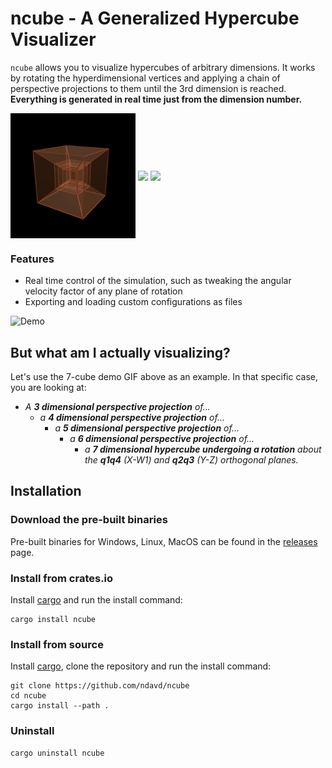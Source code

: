 # ncube - A Generalized Hypercube Visualizer

`ncube` allows you to visualize hypercubes of arbitrary dimensions.
It works by rotating the hyperdimensional vertices and applying a chain of perspective projections to them until the 3rd dimension is reached.
**Everything is generated in real time just from the dimension number.**

<div>
  <img align="center" width="200px" src='https://raw.githubusercontent.com/ndavd/ncube/main/.github/Penteract-q4q5.gif' />
  <img align="center" width="200px" src='https://raw.githubusercontent.com/ndavd/ncube/main/.github/Penteract-q1q4-q3q5.gif' />
  <img align="center" width="200px" src='https://raw.githubusercontent.com/ndavd/ncube/main/.github/Hexeract-q1q4-q2q5-q3q6.gif' />
</div>

### Features
- Real time control of the simulation, such as tweaking the angular velocity factor of any plane of rotation
- Exporting and loading custom configurations as files

![Demo](https://raw.githubusercontent.com/ndavd/ncube/main/.github/demo.gif)

## But what am I actually visualizing?

Let's use the 7-cube demo GIF above as an example. In that specific case, you are looking at:
- _A **3 dimensional perspective projection** of..._
  - _a **4 dimensional perspective projection** of..._
    - _a **5 dimensional perspective projection** of..._
      - _a **6 dimensional perspective projection** of..._
        - _a **7 dimensional hypercube undergoing a rotation** about the **q1q4** (X-W1) and **q2q3** (Y-Z) orthogonal planes._

## Installation

### Download the pre-built binaries
Pre-built binaries for Windows, Linux, MacOS can be found in the [releases](https://github.com/ndavd/ncube/releases) page.

### Install from crates.io
Install [cargo](https://doc.rust-lang.org/stable/cargo/) and run the install command:
```
cargo install ncube
```

### Install from source
Install [cargo](https://doc.rust-lang.org/stable/cargo/), clone the repository and run the install command:
```
git clone https://github.com/ndavd/ncube
cd ncube
cargo install --path .
```

### Uninstall
```
cargo uninstall ncube
```
